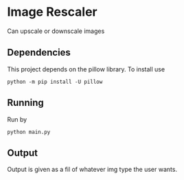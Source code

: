 # Image Rescaler
Can upscale or downscale images  
## Dependencies      
This project depends on the pillow library. To install use  
```
python -m pip install -U pillow
```
## Running  
Run by  
```
python main.py  
```
## Output  
Output is given as a fil of whatever img type the user wants.